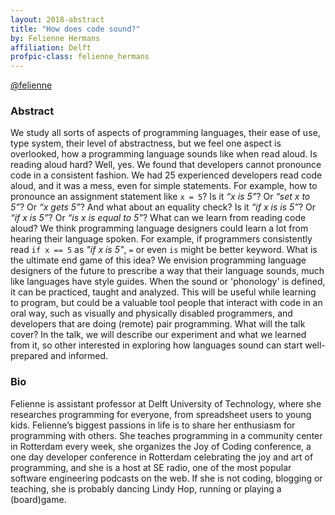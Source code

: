 ```yaml
---
layout: 2018-abstract
title: "How does code sound?"
by: Felienne Hermans
affiliation: Delft
profpic-class: felienne_hermans
---
```


[@felienne](https://twitter.com/felienne)
<br/>

### Abstract

We study all sorts of aspects of programming languages, their ease of use, type system, their level of abstractness, but we feel one aspect is overlooked, how a programming language sounds like when read aloud.  Is reading aloud hard?  Well, yes. We found that developers cannot pronounce code in a consistent fashion. We had 25 experienced developers read code aloud, and it was a mess, even for simple statements. For example, how to pronounce an assignment statement like `x = 5`? Is it _“x is 5”_? Or _“set x to 5”_? Or _“x gets 5”_? And what about an equality check? Is it _“if x is is 5”_? Or _“if x is 5”_? Or _“is x is equal to 5”_? What can we learn from reading code aloud? We think programming language designers could learn a lot from hearing their language spoken. For example, if programmers consistently read `if x == 5` as _"if x is 5"_, `=` or even `is` might be better keyword. What is the ultimate end game of this idea? We envision programming language designers of the future to prescribe a way that their language sounds, much like languages have style guides. When the sound or 'phonology' is defined, it can be practiced, taught and analyzed. This will be useful while learning to program, but could be a valuable tool people that interact with code in an oral way, such as visually and physically disabled programmers, and developers that are doing (remote) pair programming. What will the talk cover? In the talk, we will describe our experiment and what we learned from it, so other interested in exploring how languages sound can start well-prepared and informed.

### Bio

Felienne is assistant professor at Delft University of Technology, where she researches programming for everyone, from spreadsheet users to young kids. Felienne’s biggest passions in life is to share her enthusiasm for programming with others. She teaches programming in a community center in Rotterdam every week, she organizes the Joy of Coding conference, a one day developer conference in Rotterdam celebrating the joy and art of programming, and she is a host at SE radio, one of the most popular software engineering podcasts on the web. If she is not coding, blogging or teaching, she is probably dancing Lindy Hop, running or playing a (board)game.

